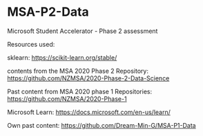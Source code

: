 # MSA-P2-Data
Microsoft Student Accelerator - Phase 2 assessment

Resources used: 

sklearn:
https://scikit-learn.org/stable/

contents from the MSA 2020 Phase 2 Repository:
https://github.com/NZMSA/2020-Phase-2-Data-Science

Past content from MSA 2020 phase 1 Repositories:
https://github.com/NZMSA/2020-Phase-1

Microsoft Learn:
https://docs.microsoft.com/en-us/learn/

Own past content:
https://github.com/Dream-Min-G/MSA-P1-Data
